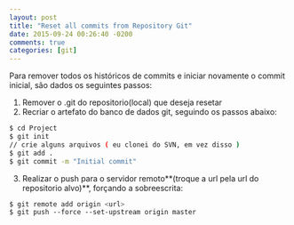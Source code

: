 ```yaml
---
layout: post
title: "Reset all commits from Repository Git"
date: 2015-09-24 00:26:40 -0200
comments: true
categories: [git]
---
```


Para remover todos os históricos de commits e iniciar novamente o commit inicial, são dados os seguintes passos:

1) Remover o .git do repositorio(local) que deseja resetar</br>
2) Recriar o artefato do banco de dados git, seguindo os passos abaixo:

``` bash
$ cd Project
$ git init
// crie alguns arquivos ( eu clonei do SVN, em vez disso )
$ git add .
$ git commit -m "Initial commit"
```

3) Realizar o push para o servidor remoto**(troque a url pela url do repositorio alvo)**, forçando a sobreescrita:

``` bash
$ git remote add origin <url>
$ git push ‐‐force ‐‐set-upstream origin master
```
